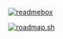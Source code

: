 [![readmebox](https://github.com/porn-codex/Java79/assets/106463487/c7327c43-75d7-4e9b-b818-b96648559d97)](p.com)

[![roadmap.sh](https://api.roadmap.sh/v1-badge/wide/654b381c520b534886904524?variant=dark)](https://roadmap.sh/befriend?u=654b381c520b534886904524)
